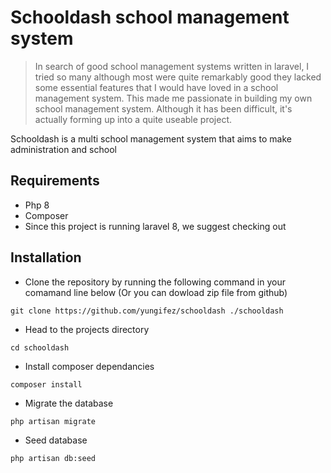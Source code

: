 # Schooldash school management system

>In search of good school management systems written in laravel, I tried so many although most were quite remarkably good they lacked some essential features that I would have loved in a school management system.
This made me passionate in building my own school management system. Although it has been difficult, it's actually forming up into a quite useable project.

Schooldash is a multi school management system that aims to make administration and school 

## Requirements
* Php 8
* Composer 
* Since this project is running laravel 8, we suggest checking out 

## Installation
* Clone the repository by running the following command in your comamand line below (Or you can dowload zip file from github)

```shell
git clone https://github.com/yungifez/schooldash ./schooldash
 ```

* Head to the projects directory
```shell
cd schooldash
 ```

* Install composer dependancies
```shell
composer install
```
* Migrate the database
```shell
php artisan migrate
```

* Seed database
```shell
php artisan db:seed
 ```